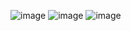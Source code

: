 ![image](https://github.com/renatggoncalves/informatica/assets/162647905/0a1770ac-e54c-41fc-b2eb-d6d759124cfb)
![image](https://github.com/renatggoncalves/informatica/assets/162647905/de1672cf-836f-41cd-a689-81a117d9895a)
![image](https://github.com/renatggoncalves/informatica/assets/162647905/792023e3-4191-4f11-88f0-2fcf5cec4805)

